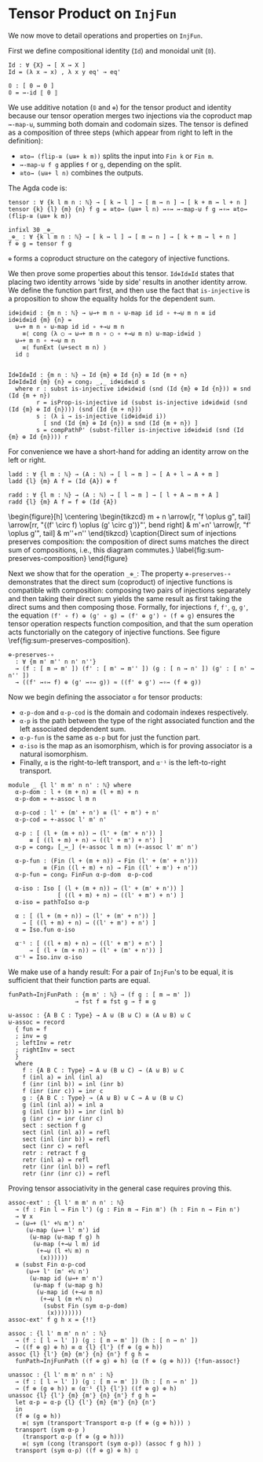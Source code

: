 <!--
```
module Dissertation.TransformInjFun where

open import Cubical.Core.Primitives
open import Cubical.Data.Empty renaming (elim to absurd)
open import Cubical.Data.Fin.Properties
open import Cubical.Data.Nat.Base
open import Cubical.Data.Nat.Order
open import Cubical.Data.Nat.Properties
open import Cubical.Data.Unit renaming (Unit to ⊤)
open import Cubical.Foundations.Function
open import Cubical.Foundations.Prelude
open import Cubical.Induction.WellFounded
open import Cubical.Relation.Binary.Base
open import VSet.Data.Fin renaming (pred to fpred)
open import VSet.Data.Fin.Minus
open import VSet.Data.Fin.SumSplit
  using (⊎≅+; ⊎→+; +→⊎) renaming (sect to ⊎+sect; retr to ⊎+retr)
open import VSet.Data.InjFun.Equality
open import VSet.Data.InjFun.Injection
open import VSet.Data.InjFun.Properties
open import VSet.Data.Nat
open import VSet.Data.Nat hiding (_+_; ¬-<-zero)
open import VSet.Data.Nat hiding (¬-<-zero)
open import VSet.Data.Nat using (ℕ; zero; suc; _+_)
open import VSet.Data.Nat.WellFounded
open import VSet.Data.Sum.Properties hiding (⊎-assoc)
open import VSet.Data.SumTree.Base hiding (α; α⁻¹)
open import VSet.Data.SumTree.Metrics
open import VSet.Function.Base
open import VSet.Function.Injection
open import VSet.Function.Iso
open import VSet.Function.Properties
open import VSet.Path
open import VSet.Prelude
open import VSet.Relation.WellFounded.Base
open import VSet.Relation.WellFounded.Lex
open import VSet.Transform.InjFun.Tensor using (expand-l; expand-r)
```
-->


# Tensor Product on `InjFun`

We now move to detail operations and properties on `InjFun`.

First we define compositional identity (`Id`) and monoidal unit (`𝟘`).

```
Id : ∀ {X} → [ X ↣ X ]
Id = (λ x → x) , λ x y eq' → eq'

𝟘 : [ 0 ↣ 0 ]
𝟘 = ↣-id ⟦ 0 ⟧
```

We use additive notation (`𝟘` and `⊕`) for the tensor product and
identity because our tensor operation merges two injections via the
coproduct map `↣-map-⊎`, summing both domain and codomain sizes. The
tensor is defined as a composition of three steps (which appear from
right to left in the definition):
- `≅to↣ (flip-≅ (⊎≅+ k m))` splits the input into `Fin k` or `Fin m`.
- `↣-map-⊎ f g` applies `f` or `g`, depending on the split.
- `≅to↣ (⊎≅+ l n)` combines the outputs.

The Agda code is:
```
tensor : ∀ {k l m n : ℕ} → [ k ↣ l ] → [ m ↣ n ] → [ k + m ↣ l + n ]
tensor {k} {l} {m} {n} f g = ≅to↣ (⊎≅+ l n) ↣∘↣ ↣-map-⊎ f g ↣∘↣ ≅to↣ (flip-≅ (⊎≅+ k m))

infixl 30 _⊕_
_⊕_ : ∀ {k l m n : ℕ} → [ k ↣ l ] → [ m ↣ n ] → [ k + m ↣ l + n ]
f ⊕ g = tensor f g
```

`⊕` forms a coproduct structure on the category of injective functions.

We then prove some properties about this tensor. `Id⊕Id≡Id` states
that placing two identity arrows 'side by side' results in another
identity arrow. We define the function part first, and then use the fact that `is-injective` is a proposition to show the equality holds for the dependent sum. 
```
id⊕id≡id : {m n : ℕ} → ⊎→+ m n ∘ ⊎-map id id ∘ +→⊎ m n ≡ id
id⊕id≡id {m} {n} =
  ⊎→+ m n ∘ ⊎-map id id ∘ +→⊎ m n
    ≡⟨ cong (λ ○ → ⊎→+ m n ∘ ○ ∘ +→⊎ m n) ⊎-map-id≡id ⟩
  ⊎→+ m n ∘ +→⊎ m n
    ≡⟨ funExt (⊎+sect m n) ⟩
  id ▯


Id⊕Id≡Id : {m n : ℕ} → Id {m} ⊕ Id {n} ≡ Id {m + n}
Id⊕Id≡Id {m} {n} = cong₂ _,_ id⊕id≡id s
  where r : subst is-injective id⊕id≡id (snd (Id {m} ⊕ Id {n})) ≡ snd (Id {m + n})
        r = isProp-is-injective id (subst is-injective id⊕id≡id (snd (Id {m} ⊕ Id {n}))) (snd (Id {m + n}))
        s : (λ i → is-injective (id⊕id≡id i))
          [ snd (Id {m} ⊕ Id {n}) ≡ snd (Id {m + n}) ]
        s = compPathP' (subst-filler is-injective id⊕id≡id (snd (Id {m} ⊕ Id {n}))) r
```

For convenience we have a short-hand for adding an identity arrow on
the left or right.
```
ladd : ∀ {l m : ℕ} → (A : ℕ) → [ l ↣ m ] → [ A + l ↣ A + m ]
ladd {l} {m} A f = (Id {A}) ⊕ f

radd : ∀ {l m : ℕ} → (A : ℕ) → [ l ↣ m ] → [ l + A ↣ m + A ]
radd {l} {m} A f = f ⊕ (Id {A})
```

\begin{figure}[h]
  \centering
  \begin{tikzcd}
    m + n \arrow[r, "f \oplus g", tail]
    \arrow[rr, "{(f' \circ f) \oplus (g' \circ g')}"', bend right] &
    m'+n' \arrow[r, "f' \oplus g'", tail] & m''+n''
  \end{tikzcd}
  \caption{Direct sum of injections preserves composition: the composition of direct sums matches the direct sum of compositions, i.e., this diagram commutes.}
  \label{fig:sum-preserves-composition}
\end{figure}

Next we show that for the operation `_⊕_`: The property
`⊕-preserves-∘` demonstrates that the direct sum (coproduct) of
injective functions is compatible with composition: composing two
pairs of injections separately and then taking their direct sum yields
the same result as first taking the direct sums and then composing
those. Formally, for injections `f`, `f'`, `g`, `g'`, the equation
`(f' ∘ f) ⊕ (g' ∘ g) = (f' ⊕ g') ∘ (f ⊕ g)` ensures the tensor operation
respects function composition, and that the sum operation acts
functorially on the category of injective functions. See figure \ref{fig:sum-preserves-composition}.

```
⊕-preserves-∘
  : ∀ {m m' m'' n n' n''}
  → (f : [ m ↣ m' ]) (f' : [ m' ↣ m'' ]) (g : [ n ↣ n' ]) (g' : [ n' ↣ n'' ])
  → ((f' ↣∘↣ f) ⊕ (g' ↣∘↣ g)) ≈ ((f' ⊕ g') ↣∘↣ (f ⊕ g))
```

<!--
```
⊕-preserves-∘ {m} {m'} {m''} {n} {n'} {n''} f f' g g' =
  record { p = refl ; q = refl ; path = e }
  where
    e : ⊎→+ m'' n'' ∘ ⊎-map (fst f' ∘ fst f) (fst g' ∘ fst g) ∘ +→⊎ m n
      ≡   (⊎→+ m'' n'' ∘ ⊎-map (fst f') (fst g') ∘ +→⊎ m' n')
        ∘ (⊎→+ m'  n'  ∘ ⊎-map (fst f)  (fst g)  ∘ +→⊎ m  n)
    e =
      ⊎→+ m'' n'' ∘ ⊎-map (fst f' ∘ fst f) (fst g' ∘ fst g) ∘ +→⊎ m n
        ≡⟨ cong (λ ○ → ⊎→+ m'' n'' ∘ ○ ∘ +→⊎ m n)
                (sym (⊎-map-∘ (fst f) (fst f') (fst g) (fst g'))) ⟩
      ⊎→+ m'' n'' ∘ (⊎-map (fst f') (fst g') ∘ ⊎-map (fst f) (fst g)) ∘ +→⊎ m n
        ≡⟨ cong (λ ○ → ⊎→+ m'' n'' ∘ (⊎-map (fst f') (fst g') ∘ ○ ∘ ⊎-map (fst f) (fst g)) ∘ +→⊎ m n)
                (sym (funExt (⊎+retr m' n'))) ⟩
      ⊎→+ m'' n'' ∘ ⊎-map (fst f') (fst g') ∘ (+→⊎ m' n' ∘
        ⊎→+ m' n') ∘ ⊎-map (fst f) (fst g) ∘ +→⊎ m n
        ≡⟨ refl ⟩
      (⊎→+ m'' n'' ∘ ⊎-map (fst f') (fst g') ∘ +→⊎ m' n') ∘
        ⊎→+ m' n' ∘ ⊎-map (fst f) (fst g) ∘ +→⊎ m n ▯
```
-->

Now we begin defining the associator `α` for tensor products:

- `α-p-dom` and `α-p-cod` is the domain and codomain indexes respectively.
- `α-p` is the path between the type of the right associated function
  and the left associated depdendent sum.
- `α-p-fun` is the same as `α-p` but for just the function part.
- `α-iso` is the map as an isomorphism, which is for proving
  associator is a natural isomorphism.
- Finally, `α` is the right-to-left transport, and `α⁻¹` is the left-to-right
  transport.
```
module _ {l l' m m' n n' : ℕ} where
  α-p-dom : l + (m + n) ≡ (l + m) + n
  α-p-dom = +-assoc l m n

  α-p-cod : l' + (m' + n') ≡ (l' + m') + n'
  α-p-cod = +-assoc l' m' n'

  α-p : [ (l + (m + n)) ↣ (l' + (m' + n')) ]
      ≡ [ ((l + m) + n) ↣ ((l' + m') + n') ]
  α-p = cong₂ [_↣_] (+-assoc l m n) (+-assoc l' m' n')

  α-p-fun : (Fin (l + (m + n)) → Fin (l' + (m' + n')))
          ≡ (Fin ((l + m) + n) → Fin ((l' + m') + n'))
  α-p-fun = cong₂ FinFun α-p-dom  α-p-cod

  α-iso : Iso [ (l + (m + n)) ↣ (l' + (m' + n')) ]
              [ ((l + m) + n) ↣ ((l' + m') + n') ]
  α-iso = pathToIso α-p

  α : [ (l + (m + n)) ↣ (l' + (m' + n')) ]
    → [ ((l + m) + n) ↣ ((l' + m') + n') ]
  α = Iso.fun α-iso

  α⁻¹ : [ ((l + m) + n) ↣ ((l' + m') + n') ]
      → [ (l + (m + n)) ↣ (l' + (m' + n')) ]
  α⁻¹ = Iso.inv α-iso
```

We make use of a handy result: For a pair of `InjFun`'s to be
equal, it is sufficient that their function parts are equal.

```
funPath→InjFunPath : {m m' : ℕ} → (f g : [ m ↣ m' ])
                   → fst f ≡ fst g → f ≡ g
```

```
⊎-assoc : {A B C : Type} → A ⊎ (B ⊎ C) ≅ (A ⊎ B) ⊎ C
⊎-assoc = record
  { fun = f
  ; inv = g
  ; leftInv = retr
  ; rightInv = sect
  }
  where
    f : {A B C : Type} → A ⊎ (B ⊎ C) → (A ⊎ B) ⊎ C
    f (inl a) = inl (inl a)
    f (inr (inl b)) = inl (inr b)
    f (inr (inr c)) = inr c
    g : {A B C : Type} → (A ⊎ B) ⊎ C → A ⊎ (B ⊎ C) 
    g (inl (inl a)) = inl a
    g (inl (inr b)) = inr (inl b)
    g (inr c) = inr (inr c)
    sect : section f g
    sect (inl (inl a)) = refl
    sect (inl (inr b)) = refl
    sect (inr c) = refl
    retr : retract f g
    retr (inl a) = refl
    retr (inr (inl b)) = refl
    retr (inr (inr c)) = refl
```

Proving tensor associativity in the general case requires proving this.
```
assoc-ext' : {l l' m m' n n' : ℕ}
  → (f : Fin l → Fin l') (g : Fin m → Fin m') (h : Fin n → Fin n')
  → ∀ x
  → (⊎→+ (l' +ℕ m') n'
     (⊎-map (⊎→+ l' m') id
      (⊎-map (⊎-map f g) h 
       (⊎-map (+→⊎ l m) id
        (+→⊎ (l +ℕ m) n
         (x))))))
  ≡ (subst Fin α-p-cod
     (⊎→+ l' (m' +ℕ n')
      (⊎-map id (⊎→+ m' n')
       (⊎-map f (⊎-map g h)
        (⊎-map id (+→⊎ m n)
         (+→⊎ l (m +ℕ n)
          (subst Fin (sym α-p-dom)
           (x))))))))
assoc-ext' f g h x = {!!}
```

```
assoc : {l l' m m' n n' : ℕ}
  → (f : [ l ↣ l' ]) (g : [ m ↣ m' ]) (h : [ n ↣ n' ])
  → ((f ⊕ g) ⊕ h) ≡ α {l} {l'} (f ⊕ (g ⊕ h))
assoc {l} {l'} {m} {m'} {n} {n'} f g h =
  funPath→InjFunPath ((f ⊕ g) ⊕ h) (α (f ⊕ (g ⊕ h))) {!fun-assoc!}
```

```
unassoc : {l l' m m' n n' : ℕ}
  → (f : [ l ↣ l' ]) (g : [ m ↣ m' ]) (h : [ n ↣ n' ])
  → (f ⊕ (g ⊕ h)) ≡ (α⁻¹ {l} {l'}) ((f ⊕ g) ⊕ h)
unassoc {l} {l'} {m} {m'} {n} {n'} f g h =
  let α-p = α-p {l} {l'} {m} {m'} {n} {n'}
  in
  (f ⊕ (g ⊕ h))
    ≡⟨ sym (transport⁻Transport α-p (f ⊕ (g ⊕ h))) ⟩
  transport (sym α-p )
    (transport α-p (f ⊕ (g ⊕ h)))
    ≡⟨ sym (cong (transport (sym α-p)) (assoc f g h)) ⟩
  transport (sym α-p) ((f ⊕ g) ⊕ h) ▯
```
